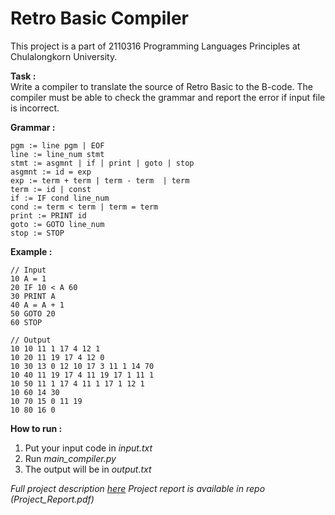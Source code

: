 # Retro Basic Compiler
This project is a part of 2110316 Programming Languages Principles at Chulalongkorn University.

**Task :**  
Write a compiler to translate the source of Retro Basic to the B-code.
The compiler must be able to check the grammar and report the error if input file is incorrect.

**Grammar :**   
```
pgm := line pgm | EOF  
line := line_num stmt  
stmt := asgmnt | if | print | goto | stop  
asgmnt := id = exp  
exp := term + term | term - term  | term
term := id | const  
if := IF cond line_num  
cond := term < term | term = term  
print := PRINT id  
goto := GOTO line_num  
stop := STOP  
```
  
**Example :**  
```
// Input
10 A = 1  
20 IF 10 < A 60   
30 PRINT A  
40 A = A + 1  
50 GOTO 20  
60 STOP
```

```
// Output
10 10 11 1 17 4 12 1  
10 20 11 19 17 4 12 0  
10 30 13 0 12 10 17 3 11 1 14 70  
10 40 11 19 17 4 11 19 17 1 11 1  
10 50 11 1 17 4 11 1 17 1 12 1  
10 60 14 30  
10 70 15 0 11 19  
10 80 16 0 
```
 
 **How to run :**  
 1. Put your input code in *input.txt*
 2. Run *main_compiler.py*
 3. The output will be in *output.txt* 
 
 *Full project description [here](https://www.cp.eng.chula.ac.th/~piak/teaching/prolang/2018/retro-basic.htm)*
 *Project report is available in repo (Project_Report.pdf)*
